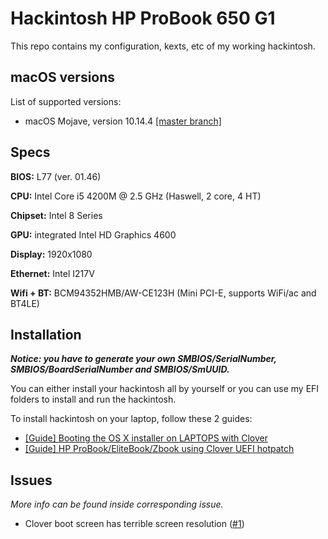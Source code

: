 # Hackintosh HP ProBook 650 G1

This repo contains my configuration, kexts, etc of my working hackintosh.

## macOS versions

List of supported versions:

- macOS Mojave, version 10.14.4 [[master branch]](https://github.com/Hologos/hackintosh-hp-probook-650-g1/tree/master)

## Specs

**BIOS:** L77 (ver. 01.46)

**CPU:** Intel Core i5 4200M @ 2.5 GHz (Haswell, 2 core, 4 HT)

**Chipset:** Intel 8 Series

**GPU:** integrated Intel HD Graphics 4600

**Display:** 1920x1080

**Ethernet:** Intel I217V

**Wifi + BT:** BCM94352HMB/AW-CE123H (Mini PCI-E, supports WiFi/ac and BT4LE)

## Installation

***Notice: you have to generate your own SMBIOS/SerialNumber, SMBIOS/BoardSerialNumber and SMBIOS/SmUUID.***

You can either install your hackintosh all by yourself or you can use my EFI folders to install and run the hackintosh.

To install hackintosh on your laptop, follow these 2 guides:

- [[Guide] Booting the OS X installer on LAPTOPS with Clover](https://www.tonymacx86.com/threads/guide-booting-the-os-x-installer-on-laptops-with-clover.148093/)
- [[Guide] HP ProBook/EliteBook/Zbook using Clover UEFI hotpatch](https://www.tonymacx86.com/threads/guide-hp-probook-elitebook-zbook-using-clover-uefi-hotpatch.261719/)

## Issues

*More info can be found inside corresponding issue.*

- Clover boot screen has terrible screen resolution ([#1](https://github.com/Hologos/hackintosh-hp-probook-650-g1/issues/1))
